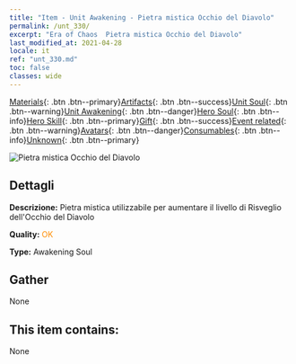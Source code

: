 ```yaml
---
title: "Item - Unit Awakening - Pietra mistica Occhio del Diavolo"
permalink: /unt_330/
excerpt: "Era of Chaos  Pietra mistica Occhio del Diavolo"
last_modified_at: 2021-04-28
locale: it
ref: "unt_330.md"
toc: false
classes: wide
---
```

 [Materials](/ItemsIT/){: .btn .btn--primary}[Artifacts](/ItemsIT/Artifacts/){: .btn .btn--success}[Unit Soul](/ItemsIT/UnitSoul/){: .btn .btn--warning}[Unit Awakening](/ItemsIT/UnitAwakening/){: .btn .btn--danger}[Hero Soul](/ItemsIT/HeroSoul/){: .btn .btn--info}[Hero Skill](/ItemsIT/HeroSkill/){: .btn .btn--primary}[Gift](/ItemsIT/Gift/){: .btn .btn--success}[Event related](/ItemsIT/Events/){: .btn .btn--warning}[Avatars](/ItemsIT/Avatars/){: .btn .btn--danger}[Consumables](/ItemsIT/Consumables/){: .btn .btn--info}[Unknown](/ItemsIT/Unknown/){: .btn .btn--primary}

 ![Pietra mistica Occhio del Diavolo](/images/u/tia_xieyan.jpg)

## Dettagli
 **Descrizione:** Pietra mistica utilizzabile per aumentare il livello di Risveglio dell'Occhio del Diavolo

 **Quality:** <span style="color: #FF8C00">OK</span>

 **Type:** Awakening Soul

## Gather

  None

## This item contains:

  None

